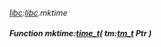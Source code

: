 _[libc](../../modules/libc/libc-module.md):[libc](../../modules/libc/libc-module.md).mktime_
##### Function mktime:[time_t](../../modules/libc/libc-time_t.md)( tm:[tm_t](../../modules/libc/libc-tm_t.md) Ptr )
